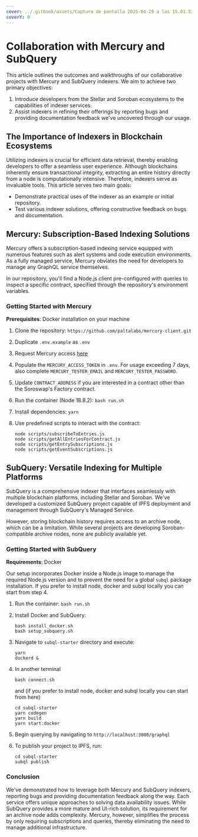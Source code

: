```yaml
---
cover: ../.gitbook/assets/Captura de pantalla 2025-04-29 a las 15.01.53.png
coverY: 0
---
```


# Collaboration with Mercury and SubQuery

This article outlines the outcomes and walkthroughs of our collaborative projects with Mercury and SubQuery indexers. We aim to achieve two primary objectives:

1. Introduce developers from the Stellar and Soroban ecosystems to the capabilities of indexer services.
2. Assist indexers in refining their offerings by reporting bugs and providing documentation feedback we've uncovered through our usage.

## The Importance of Indexers in Blockchain Ecosystems

Utilizing indexers is crucial for efficient data retrieval, thereby enabling developers to offer a seamless user experience. Although blockchains inherently ensure transactional integrity, extracting an entire history directly from a node is computationally intensive. Therefore, indexers serve as invaluable tools. This article serves two main goals:

* Demonstrate practical uses of the indexer as an example or initial repository.
* Test various indexer solutions, offering constructive feedback on bugs and documentation.

## Mercury: Subscription-Based Indexing Solutions

Mercury offers a subscription-based indexing service equipped with numerous features such as alert systems and code execution environments. As a fully managed service, Mercury obviates the need for developers to manage any GraphQL service themselves.

In our repository, you'll find a Node.js client pre-configured with queries to inspect a specific contract, specified through the repository's environment variables.

### Getting Started with Mercury

**Prerequisites**: Docker installation on your machine

1. Clone the repository: `https://github.com/paltalabs/mercury-client.git`
2. Duplicate `.env.example` as `.env`
3. Request Mercury access [here](https://developers.mercurydata.app/requesting-access)
4. Populate the `MERCURY_ACCESS_TOKEN` in `.env`. For usage exceeding 7 days, also complete `MERCURY_TESTER_EMAIL` and `MERCURY_TESTER_PASSWORD`.
5. Update `CONTRACT_ADDRESS` if you are interested in a contract other than the Soroswap's Factory contract.
6. Run the container (Node 18.8.2): `bash run.sh`
7. Install dependencies: `yarn`
8.  Use predefined scripts to interact with the contract:

    ```
    node scripts/subscribeToEntries.js
    node scripts/getAllEntriesForContract.js
    node scripts/getEntrySubscriptions.js
    node scripts/getEventSubscriptions.js
    ```

## SubQuery: Versatile Indexing for Multiple Platforms

SubQuery is a comprehensive indexer that interfaces seamlessly with multiple blockchain platforms, including Stellar and Soroban. We've developed a customized SubQuery project capable of IPFS deployment and management through SubQuery's Managed Service.

However, storing blockchain history requires access to an archive node, which can be a limitation. While several projects are developing Soroban-compatible archive nodes, none are publicly available yet.

### Getting Started with SubQuery

**Requirements**: Docker

Our setup incorporates Docker inside a Node.js image to manage the required Node.js version and to prevent the need for a global `subql` package installation. If you prefer to install node, docker and subql locally you can start from step 4.

1. Run the container: `bash run.sh`
2.  Install Docker and SubQuery:

    ```
    bash install_docker.sh
    bash setup_subquery.sh
    ```
3.  Navigate to `subql-starter` directory and execute:

    ```
    yarn
    dockerd &
    ```
4.  In another terminal

    ```
    bash connect.sh
    ```

    and (if you prefer to install node, docker and subql locally you can start from here)

    ```
    cd subql-starter
    yarn codegen
    yarn build
    yarn start:docker
    ```
5. Begin querying by navigating to `http://localhost:3000/graphql`
6.  To publish your project to IPFS, run:

    ```
    cd subql-starter
    subql publish
    ```

### Conclusion

We've demonstrated how to leverage both Mercury and SubQuery indexers, reporting bugs and providing documentation feedback along the way. Each service offers unique approaches to solving data availability issues. While SubQuery provides a more mature and UI-rich solution, its requirement for an archive node adds complexity. Mercury, however, simplifies the process by only requiring subscriptions and queries, thereby eliminating the need to manage additional infrastructure.
